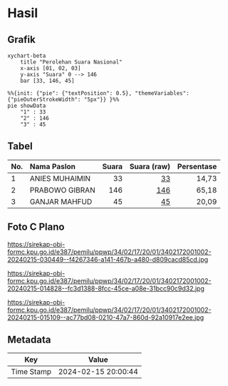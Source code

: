 # Hasil

## Grafik

```mermaid
xychart-beta
    title "Perolehan Suara Nasional"
    x-axis [01, 02, 03]
    y-axis "Suara" 0 --> 146
    bar [33, 146, 45]
```

```mermaid
%%{init: {"pie": {"textPosition": 0.5}, "themeVariables": {"pieOuterStrokeWidth": "5px"}} }%%
pie showData
    "1" : 33
    "2" : 146
    "3" : 45
```

## Tabel

| No. | Nama Paslon    | Suara | Suara (raw) | Persentase |
|:--- |:-------------- | -----:| -----------:| ----------:|
| 1   | ANIES MUHAIMIN | 33    | [33][p-1]   | 14,73      |
| 2   | PRABOWO GIBRAN | 146   | [146][p-2]  | 65,18      |
| 3   | GANJAR MAHFUD  | 45    | [45][p-3]   | 20,09      |


[p-1]: https://github.com/gigit-pemilu/pemilu-2024/blob/main/pilpres/hitung-suara/sub/34-di-yogyakarta/sub/02-bantul/sub/17-sedayu/sub/2001-argodadi/sub/002-tps/sub/paslon-1.txt
[p-2]: https://github.com/gigit-pemilu/pemilu-2024/blob/main/pilpres/hitung-suara/sub/34-di-yogyakarta/sub/02-bantul/sub/17-sedayu/sub/2001-argodadi/sub/002-tps/sub/paslon-2.txt
[p-3]: https://github.com/gigit-pemilu/pemilu-2024/blob/main/pilpres/hitung-suara/sub/34-di-yogyakarta/sub/02-bantul/sub/17-sedayu/sub/2001-argodadi/sub/002-tps/sub/paslon-3.txt

## Foto C Plano

https://sirekap-obj-formc.kpu.go.id/e387/pemilu/ppwp/34/02/17/20/01/3402172001002-20240215-030449--f4267346-a141-467b-a480-d809cacd85cd.jpg

https://sirekap-obj-formc.kpu.go.id/e387/pemilu/ppwp/34/02/17/20/01/3402172001002-20240215-014828--fc3d1388-8fcc-45ce-a08e-31bcc90c9d32.jpg

https://sirekap-obj-formc.kpu.go.id/e387/pemilu/ppwp/34/02/17/20/01/3402172001002-20240215-015109--ac77bd08-0210-47a7-860d-92a10917e2ee.jpg


## Metadata

| Key        | Value               |
| ---------- | ------------------- |
| Time Stamp | 2024-02-15 20:00:44 |



